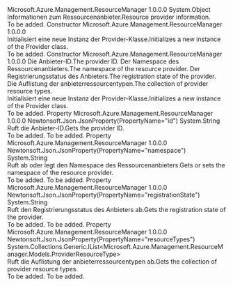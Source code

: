 <Type Name="Provider" FullName="Microsoft.Azure.Management.ResourceManager.Models.Provider">
  <TypeSignature Language="C#" Value="public class Provider" />
  <TypeSignature Language="ILAsm" Value=".class public auto ansi beforefieldinit Provider extends System.Object" />
  <TypeSignature Language="DocId" Value="T:Microsoft.Azure.Management.ResourceManager.Models.Provider" />
  <TypeSignature Language="VB.NET" Value="Public Class Provider" />
  <TypeSignature Language="F#" Value="type Provider = class" />
  <AssemblyInfo>
    <AssemblyName>Microsoft.Azure.Management.ResourceManager</AssemblyName>
    <AssemblyVersion>1.0.0.0</AssemblyVersion>
  </AssemblyInfo>
  <Base>
    <BaseTypeName>System.Object</BaseTypeName>
  </Base>
  <Interfaces />
  <Docs>
    <summary>
            <span data-ttu-id="407c1-101">Informationen zum Ressourcenanbieter.</span><span class="sxs-lookup"><span data-stu-id="407c1-101">Resource provider information.</span></span>
            </summary>
    <remarks>To be added.</remarks>
  </Docs>
  <Members>
    <Member MemberName=".ctor">
      <MemberSignature Language="C#" Value="public Provider ();" />
      <MemberSignature Language="ILAsm" Value=".method public hidebysig specialname rtspecialname instance void .ctor() cil managed" />
      <MemberSignature Language="DocId" Value="M:Microsoft.Azure.Management.ResourceManager.Models.Provider.#ctor" />
      <MemberSignature Language="VB.NET" Value="Public Sub New ()" />
      <MemberType>Constructor</MemberType>
      <AssemblyInfo>
        <AssemblyName>Microsoft.Azure.Management.ResourceManager</AssemblyName>
        <AssemblyVersion>1.0.0.0</AssemblyVersion>
      </AssemblyInfo>
      <Parameters />
      <Docs>
        <summary>
            <span data-ttu-id="407c1-102">Initialisiert eine neue Instanz der Provider-Klasse.</span><span class="sxs-lookup"><span data-stu-id="407c1-102">Initializes a new instance of the Provider class.</span></span>
            </summary>
        <remarks>To be added.</remarks>
      </Docs>
    </Member>
    <Member MemberName=".ctor">
      <MemberSignature Language="C#" Value="public Provider (string id = null, string namespaceProperty = null, string registrationState = null, System.Collections.Generic.IList&lt;Microsoft.Azure.Management.ResourceManager.Models.ProviderResourceType&gt; resourceTypes = null);" />
      <MemberSignature Language="ILAsm" Value=".method public hidebysig specialname rtspecialname instance void .ctor(string id, string namespaceProperty, string registrationState, class System.Collections.Generic.IList`1&lt;class Microsoft.Azure.Management.ResourceManager.Models.ProviderResourceType&gt; resourceTypes) cil managed" />
      <MemberSignature Language="DocId" Value="M:Microsoft.Azure.Management.ResourceManager.Models.Provider.#ctor(System.String,System.String,System.String,System.Collections.Generic.IList{Microsoft.Azure.Management.ResourceManager.Models.ProviderResourceType})" />
      <MemberSignature Language="VB.NET" Value="Public Sub New (Optional id As String = null, Optional namespaceProperty As String = null, Optional registrationState As String = null, Optional resourceTypes As IList(Of ProviderResourceType) = null)" />
      <MemberSignature Language="F#" Value="new Microsoft.Azure.Management.ResourceManager.Models.Provider : string * string * string * System.Collections.Generic.IList&lt;Microsoft.Azure.Management.ResourceManager.Models.ProviderResourceType&gt; -&gt; Microsoft.Azure.Management.ResourceManager.Models.Provider" Usage="new Microsoft.Azure.Management.ResourceManager.Models.Provider (id, namespaceProperty, registrationState, resourceTypes)" />
      <MemberType>Constructor</MemberType>
      <AssemblyInfo>
        <AssemblyName>Microsoft.Azure.Management.ResourceManager</AssemblyName>
        <AssemblyVersion>1.0.0.0</AssemblyVersion>
      </AssemblyInfo>
      <Parameters>
        <Parameter Name="id" Type="System.String" />
        <Parameter Name="namespaceProperty" Type="System.String" />
        <Parameter Name="registrationState" Type="System.String" />
        <Parameter Name="resourceTypes" Type="System.Collections.Generic.IList&lt;Microsoft.Azure.Management.ResourceManager.Models.ProviderResourceType&gt;" />
      </Parameters>
      <Docs>
        <param name="id"><span data-ttu-id="407c1-103">Die Anbieter-ID.</span><span class="sxs-lookup"><span data-stu-id="407c1-103">The provider ID.</span></span></param>
        <param name="namespaceProperty"><span data-ttu-id="407c1-104">Der Namespace des Ressourcenanbieters.</span><span class="sxs-lookup"><span data-stu-id="407c1-104">The namespace of the resource provider.</span></span></param>
        <param name="registrationState"><span data-ttu-id="407c1-105">Der Registrierungsstatus des Anbieters.</span><span class="sxs-lookup"><span data-stu-id="407c1-105">The registration state of the provider.</span></span></param>
        <param name="resourceTypes"><span data-ttu-id="407c1-106">Die Auflistung der anbieterressourcentypen.</span><span class="sxs-lookup"><span data-stu-id="407c1-106">The collection of provider resource types.</span></span></param>
        <summary>
            <span data-ttu-id="407c1-107">Initialisiert eine neue Instanz der Provider-Klasse.</span><span class="sxs-lookup"><span data-stu-id="407c1-107">Initializes a new instance of the Provider class.</span></span>
            </summary>
        <remarks>To be added.</remarks>
      </Docs>
    </Member>
    <Member MemberName="Id">
      <MemberSignature Language="C#" Value="public string Id { get; }" />
      <MemberSignature Language="ILAsm" Value=".property instance string Id" />
      <MemberSignature Language="DocId" Value="P:Microsoft.Azure.Management.ResourceManager.Models.Provider.Id" />
      <MemberSignature Language="VB.NET" Value="Public ReadOnly Property Id As String" />
      <MemberSignature Language="F#" Value="member this.Id : string" Usage="Microsoft.Azure.Management.ResourceManager.Models.Provider.Id" />
      <MemberType>Property</MemberType>
      <AssemblyInfo>
        <AssemblyName>Microsoft.Azure.Management.ResourceManager</AssemblyName>
        <AssemblyVersion>1.0.0.0</AssemblyVersion>
      </AssemblyInfo>
      <Attributes>
        <Attribute>
          <AttributeName>Newtonsoft.Json.JsonProperty(PropertyName="id")</AttributeName>
        </Attribute>
      </Attributes>
      <ReturnValue>
        <ReturnType>System.String</ReturnType>
      </ReturnValue>
      <Docs>
        <summary>
            <span data-ttu-id="407c1-108">Ruft die Anbieter-ID.</span><span class="sxs-lookup"><span data-stu-id="407c1-108">Gets the provider ID.</span></span>
            </summary>
        <value>To be added.</value>
        <remarks>To be added.</remarks>
      </Docs>
    </Member>
    <Member MemberName="NamespaceProperty">
      <MemberSignature Language="C#" Value="public string NamespaceProperty { get; set; }" />
      <MemberSignature Language="ILAsm" Value=".property instance string NamespaceProperty" />
      <MemberSignature Language="DocId" Value="P:Microsoft.Azure.Management.ResourceManager.Models.Provider.NamespaceProperty" />
      <MemberSignature Language="VB.NET" Value="Public Property NamespaceProperty As String" />
      <MemberSignature Language="F#" Value="member this.NamespaceProperty : string with get, set" Usage="Microsoft.Azure.Management.ResourceManager.Models.Provider.NamespaceProperty" />
      <MemberType>Property</MemberType>
      <AssemblyInfo>
        <AssemblyName>Microsoft.Azure.Management.ResourceManager</AssemblyName>
        <AssemblyVersion>1.0.0.0</AssemblyVersion>
      </AssemblyInfo>
      <Attributes>
        <Attribute>
          <AttributeName>Newtonsoft.Json.JsonProperty(PropertyName="namespace")</AttributeName>
        </Attribute>
      </Attributes>
      <ReturnValue>
        <ReturnType>System.String</ReturnType>
      </ReturnValue>
      <Docs>
        <summary>
            <span data-ttu-id="407c1-109">Ruft ab oder legt den Namespace des Ressourcenanbieters.</span><span class="sxs-lookup"><span data-stu-id="407c1-109">Gets or sets the namespace of the resource provider.</span></span>
            </summary>
        <value>To be added.</value>
        <remarks>To be added.</remarks>
      </Docs>
    </Member>
    <Member MemberName="RegistrationState">
      <MemberSignature Language="C#" Value="public string RegistrationState { get; }" />
      <MemberSignature Language="ILAsm" Value=".property instance string RegistrationState" />
      <MemberSignature Language="DocId" Value="P:Microsoft.Azure.Management.ResourceManager.Models.Provider.RegistrationState" />
      <MemberSignature Language="VB.NET" Value="Public ReadOnly Property RegistrationState As String" />
      <MemberSignature Language="F#" Value="member this.RegistrationState : string" Usage="Microsoft.Azure.Management.ResourceManager.Models.Provider.RegistrationState" />
      <MemberType>Property</MemberType>
      <AssemblyInfo>
        <AssemblyName>Microsoft.Azure.Management.ResourceManager</AssemblyName>
        <AssemblyVersion>1.0.0.0</AssemblyVersion>
      </AssemblyInfo>
      <Attributes>
        <Attribute>
          <AttributeName>Newtonsoft.Json.JsonProperty(PropertyName="registrationState")</AttributeName>
        </Attribute>
      </Attributes>
      <ReturnValue>
        <ReturnType>System.String</ReturnType>
      </ReturnValue>
      <Docs>
        <summary>
            <span data-ttu-id="407c1-110">Ruft den Registrierungsstatus des Anbieters ab.</span><span class="sxs-lookup"><span data-stu-id="407c1-110">Gets the registration state of the provider.</span></span>
            </summary>
        <value>To be added.</value>
        <remarks>To be added.</remarks>
      </Docs>
    </Member>
    <Member MemberName="ResourceTypes">
      <MemberSignature Language="C#" Value="public System.Collections.Generic.IList&lt;Microsoft.Azure.Management.ResourceManager.Models.ProviderResourceType&gt; ResourceTypes { get; }" />
      <MemberSignature Language="ILAsm" Value=".property instance class System.Collections.Generic.IList`1&lt;class Microsoft.Azure.Management.ResourceManager.Models.ProviderResourceType&gt; ResourceTypes" />
      <MemberSignature Language="DocId" Value="P:Microsoft.Azure.Management.ResourceManager.Models.Provider.ResourceTypes" />
      <MemberSignature Language="VB.NET" Value="Public ReadOnly Property ResourceTypes As IList(Of ProviderResourceType)" />
      <MemberSignature Language="F#" Value="member this.ResourceTypes : System.Collections.Generic.IList&lt;Microsoft.Azure.Management.ResourceManager.Models.ProviderResourceType&gt;" Usage="Microsoft.Azure.Management.ResourceManager.Models.Provider.ResourceTypes" />
      <MemberType>Property</MemberType>
      <AssemblyInfo>
        <AssemblyName>Microsoft.Azure.Management.ResourceManager</AssemblyName>
        <AssemblyVersion>1.0.0.0</AssemblyVersion>
      </AssemblyInfo>
      <Attributes>
        <Attribute>
          <AttributeName>Newtonsoft.Json.JsonProperty(PropertyName="resourceTypes")</AttributeName>
        </Attribute>
      </Attributes>
      <ReturnValue>
        <ReturnType>System.Collections.Generic.IList&lt;Microsoft.Azure.Management.ResourceManager.Models.ProviderResourceType&gt;</ReturnType>
      </ReturnValue>
      <Docs>
        <summary>
            <span data-ttu-id="407c1-111">Ruft die Auflistung der anbieterressourcentypen ab.</span><span class="sxs-lookup"><span data-stu-id="407c1-111">Gets the collection of provider resource types.</span></span>
            </summary>
        <value>To be added.</value>
        <remarks>To be added.</remarks>
      </Docs>
    </Member>
  </Members>
</Type>